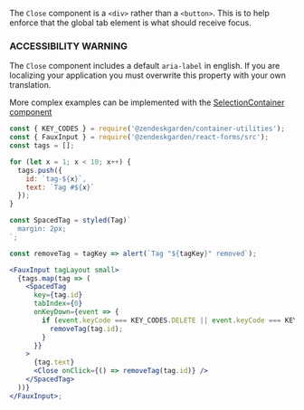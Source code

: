 The `Close` component is a `<div>` rather than a `<button>`. This is to help
enforce that the global tab element is what should receive focus.

### ACCESSIBILITY WARNING

The `Close` component includes a default `aria-label` in english. If you are
localizing your application you must overwrite this property with your own translation.

More complex examples can be implemented with the
[SelectionContainer component](https://garden.zendesk.com/react-components/next/selection/#selectioncontainer)

```jsx
const { KEY_CODES } = require('@zendeskgarden/container-utilities');
const { FauxInput } = require('@zendeskgarden/react-forms/src');
const tags = [];

for (let x = 1; x < 10; x++) {
  tags.push({
    id: `tag-${x}`,
    text: `Tag #${x}`
  });
}

const SpacedTag = styled(Tag)`
  margin: 2px;
`;

const removeTag = tagKey => alert(`Tag "${tagKey}" removed`);

<FauxInput tagLayout small>
  {tags.map(tag => (
    <SpacedTag
      key={tag.id}
      tabIndex={0}
      onKeyDown={event => {
        if (event.keyCode === KEY_CODES.DELETE || event.keyCode === KEY_CODES.BACKSPACE) {
          removeTag(tag.id);
        }
      }}
    >
      {tag.text}
      <Close onClick={() => removeTag(tag.id)} />
    </SpacedTag>
  ))}
</FauxInput>;
```
